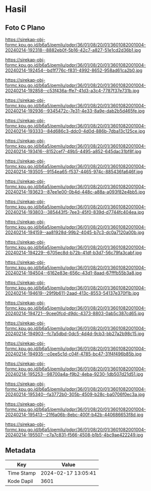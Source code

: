# Hasil

## Foto C Plano

https://sirekap-obj-formc.kpu.go.id/b6a5/pemilu/pdpr/36/01/08/20/01/3601082001004-20240214-192318--8882eb0f-5b16-42c7-a827-51e1cd2d36b1.jpg

https://sirekap-obj-formc.kpu.go.id/b6a5/pemilu/pdpr/36/01/08/20/01/3601082001004-20240214-192454--bd1f776c-f831-4992-8652-958ad61ca2b0.jpg

https://sirekap-obj-formc.kpu.go.id/b6a5/pemilu/pdpr/36/01/08/20/01/3601082001004-20240214-192858--c53f436a-ffe7-41d3-a3c4-7787f37e731b.jpg

https://sirekap-obj-formc.kpu.go.id/b6a5/pemilu/pdpr/36/01/08/20/01/3601082001004-20240214-192936--9345472c-7e31-4e33-8a9e-dab2b5d465fe.jpg

https://sirekap-obj-formc.kpu.go.id/b6a5/pemilu/pdpr/36/01/08/20/01/3601082001004-20240214-193333--84d686c3-ddc0-4d0d-886b-7dba13c125ce.jpg

https://sirekap-obj-formc.kpu.go.id/b6a5/pemilu/pdpr/36/01/08/20/01/3601082001004-20240214-193416--8152cef7-49b5-4495-a852-645dac31bf8f.jpg

https://sirekap-obj-formc.kpu.go.id/b6a5/pemilu/pdpr/36/01/08/20/01/3601082001004-20240214-193505--9154ea65-f537-4465-974c-885436fa646f.jpg

https://sirekap-obj-formc.kpu.go.id/b6a5/pemilu/pdpr/36/01/08/20/01/3601082001004-20240214-193623--87ee1e00-0b4d-448c-a88a-a093f82e4bb5.jpg

https://sirekap-obj-formc.kpu.go.id/b6a5/pemilu/pdpr/36/01/08/20/01/3601082001004-20240214-193803--385443f5-7ee3-45f0-839d-d7744fc404ea.jpg

https://sirekap-obj-formc.kpu.go.id/b6a5/pemilu/pdpr/36/01/08/20/01/3601082001004-20240214-194159--aa81928d-99b2-4045-b7c3-dc0a7120a00b.jpg

https://sirekap-obj-formc.kpu.go.id/b6a5/pemilu/pdpr/36/01/08/20/01/3601082001004-20240214-194229--6705ec8d-b72b-41df-b3d7-56c79fa3cabf.jpg

https://sirekap-obj-formc.kpu.go.id/b6a5/pemilu/pdpr/36/01/08/20/01/3601082001004-20240214-194504--6162e83e-656c-43d1-8aad-67fffb55b3a8.jpg

https://sirekap-obj-formc.kpu.go.id/b6a5/pemilu/pdpr/36/01/08/20/01/3601082001004-20240214-194619--29f9b611-2aad-413c-8553-54137e370f1b.jpg

https://sirekap-obj-formc.kpu.go.id/b6a5/pemilu/pdpr/36/01/08/20/01/3601082001004-20240214-194721--9cee0fcd-d9dc-4373-8803-0ab5c387cd65.jpg

https://sirekap-obj-formc.kpu.go.id/b6a5/pemilu/pdpr/36/01/08/20/01/3601082001004-20240214-194903--fc7a5dbd-0dc5-4d4d-9cb3-bb27a2b98c15.jpg

https://sirekap-obj-formc.kpu.go.id/b6a5/pemilu/pdpr/36/01/08/20/01/3601082001004-20240214-194935--c0ee5c1d-c04f-4785-bc47-31f4f496b85b.jpg

https://sirekap-obj-formc.kpu.go.id/b6a5/pemilu/pdpr/36/01/08/20/01/3601082001004-20240214-195253--98700a4a-f9b2-4eba-9230-1db507d21d51.jpg

https://sirekap-obj-formc.kpu.go.id/b6a5/pemilu/pdpr/36/01/08/20/01/3601082001004-20240214-195340--fa3772b0-305b-4509-b28c-ba0706f0ec3a.jpg

https://sirekap-obj-formc.kpu.go.id/b6a5/pemilu/pdpr/36/01/08/20/01/3601082001004-20240214-195413--21f6a06b-8ebc-400f-b42b-440686653f8d.jpg

https://sirekap-obj-formc.kpu.go.id/b6a5/pemilu/pdpr/36/01/08/20/01/3601082001004-20240214-195507--c7a7c831-f566-4508-b1b5-4bc9ae422249.jpg


## Metadata

| Key        | Value               |
| ---------- | ------------------- |
| Time Stamp | 2024-02-17 13:05:41 |
| Kode Dapil | 3601                |



